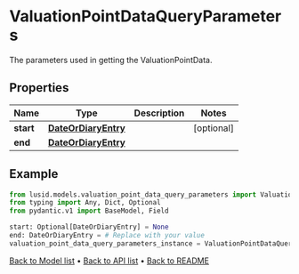 # ValuationPointDataQueryParameters

The parameters used in getting the ValuationPointData.
## Properties
Name | Type | Description | Notes
------------ | ------------- | ------------- | -------------
**start** | [**DateOrDiaryEntry**](DateOrDiaryEntry.md) |  | [optional] 
**end** | [**DateOrDiaryEntry**](DateOrDiaryEntry.md) |  | 
## Example

```python
from lusid.models.valuation_point_data_query_parameters import ValuationPointDataQueryParameters
from typing import Any, Dict, Optional
from pydantic.v1 import BaseModel, Field

start: Optional[DateOrDiaryEntry] = None
end: DateOrDiaryEntry = # Replace with your value
valuation_point_data_query_parameters_instance = ValuationPointDataQueryParameters(start=start, end=end)

```

[Back to Model list](../README.md#documentation-for-models) &#8226; [Back to API list](../README.md#documentation-for-api-endpoints) &#8226; [Back to README](../README.md)

